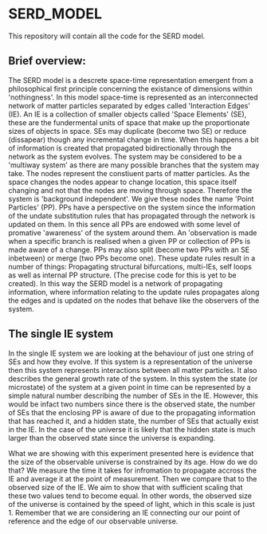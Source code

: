 # SERD_MODEL
This repository will contain all the code for the SERD model.

## Brief overview:
The SERD model is a descrete space-time representation emergent from a philosophical first principle concerning the existance of dimensions within 'nothingness'.
In this model space-time is represented as an interconnected network of matter particles separated by edges called 'Interaction Edges' (IE). An IE is a collection of smaller objects called 'Space Elements' (SE), these are the fundermental units of space that make up the proportionate sizes of objects in space.
SEs may duplicate (become two SE) or reduce (dissapear) though any incremental change in time. When this happens a bit of information is created that propagated bidirectionally through the network as the system evolves. 
The system may be considered to be a 'multiway system' as there are many possible branches that the system may take.
The nodes represent the constiuent parts of matter particles. 
As the space changes the nodes appear to change location, this space itself changing and not that the nodes are moving through space. 
Therefore the system is 'background independent'. 
We give these nodes the name 'Point Particles' (PP).
PPs have a perspective on the system since the information of the undate substitution rules that has propagated through the network is updated on them. 
In this sence all PPs are endowed with some level of promative 'awareness' of the system around them.
An 'observation is made when a specific branch is realised when a given PP or collection of PPs is made aware of a change.
PPs may also split (become two PPs with an SE inbetween) or merge (two PPs become one). 
These update rules result in a number of things: Propagating structural bifurcations, multi-IEs, self loops as well as internal PP structure. (The precise code for this is yet to be created).
In this way the SERD model is a network of propagating information, where information relating to the update rules propagates along the edges and is updated on the nodes that behave like the observers of the system.

## The single IE system
In the single IE system we are looking at the behaviour of just one string of SEs and how they evolve.
If this system is a representation of the universe then this system represents interactions between all matter particles.
It also describes the general growth rate of the system.
In this system the state (or microstate) of the system at a given point in time can be represented by a simple natural number describing the number of SEs in the IE. 
However, this would be infact two numbers since there is the observed state, the number of SEs that the enclosing PP is aware of due to the propagating information that has reached it, and a hidden state, the number of SEs that actually exist in the IE.
In the case of the universe it is likely that the hidden state is much larger than the observed state since the universe is expanding.

What we are showing with this experiment presented here is evidence that the size of the observable universe is constrained by its age.
How do we do that?
We measure the time it takes for infromation to propagate accross the IE and average it at the point of measurement. Then we compare that to the observed size of the IE. We aim to show that with sufficient scaling that these two values tend to become equal. In other words, the observed size of the universe is contained by the speed of light, which in this scale is just 1.
Remember that we are considering an IE connecting our our point of reference and the edge of our observable universe.
